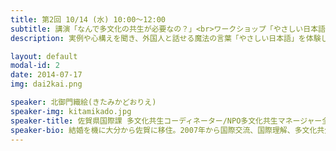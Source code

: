 ```yaml
---
title: 第2回 10/14 (水) 10:00〜12:00
subtitle: 講演「なんで多文化の共生が必要なの？」<br>ワークショップ「やさしい日本語」
description: 実例や心構えを聞き、外国人と話せる魔法の言葉「やさしい日本語」を体験しよう。

layout: default
modal-id: 2
date: 2014-07-17
img: dai2kai.png

speaker: 北御門織絵(きたみかどおりえ)
speaker-img: kitamikado.jpg
speaker-title: 佐賀県国際課 多文化共生コーディネーター/NPO多文化共生マネージャー全国協議会理事
speaker-bio: 結婚を機に大分から佐賀に移住。2007年から国際交流、国際理解、多文化共生の世界に飛び込む。主に県内の日本語教育の推進や多文化共生の啓発などを手掛け、日本人と外国人が共に住みやすい社会を作るため奔走中。
---
```

